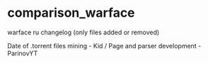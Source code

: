 # comparison_warface
warface ru changelog (only files added or removed)

Date of .torrent files mining - Kid / 
Page and parser development - ParinovYT
